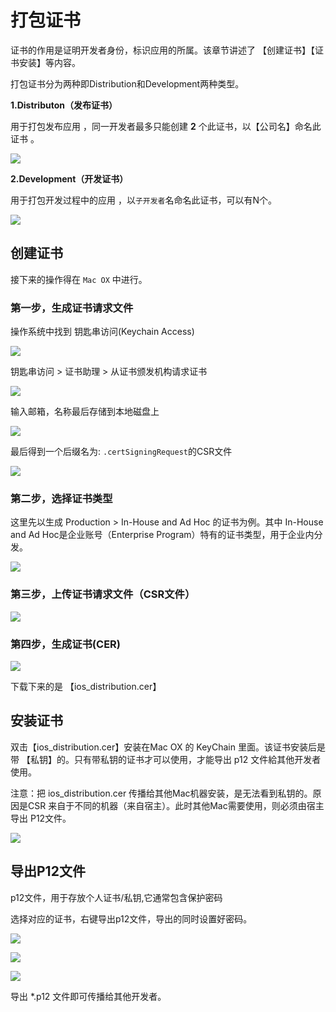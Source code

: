 # 打包证书

证书的作用是证明开发者身份，标识应用的所属。该章节讲述了 【创建证书】【证书安装】等内容。

打包证书分为两种即Distribution和Development两种类型。

**1.Distributon（发布证书）**

用于打包发布应用 ，同一开发者最多只能创建 **2** 个此证书，以【公司名】命名此证书 。

![](./assets/cer_1.png)

**2.Development（开发证书）**

用于打包开发过程中的应用 ，以`子开发者`名命名此证书，可以有N个。

![](./assets/cer_2.png)

## 创建证书

接下来的操作得在 `Mac OX` 中进行。

### 第一步，生成证书请求文件

操作系统中找到 钥匙串访问(Keychain Access)

![](./assets/cer_3.png)

钥匙串访问 > 证书助理 > 从证书颁发机构请求证书

![](./assets/cer_4.png)

输入邮箱，名称最后存储到本地磁盘上

![](./assets/cer_5.png)

最后得到一个后缀名为: `.certSigningRequest`的CSR文件

![](./assets/cer_6.png)

### 第二步，选择证书类型

这里先以生成 Production > In-House and Ad Hoc 的证书为例。其中 In-House and Ad Hoc是企业账号（Enterprise Program）特有的证书类型，用于企业内分发。

![](./assets/cer_7.png)

### 第三步，上传证书请求文件（CSR文件）

![](./assets/cer_8.png)

### 第四步，生成证书(CER)

![](./assets/cer_9.png)

下载下来的是 【ios_distribution.cer】

## 安装证书

双击【ios_distribution.cer】安装在Mac OX 的 KeyChain 里面。该证书安装后是带 【私钥】的。只有带私钥的证书才可以使用，才能导出 p12 文件給其他开发者使用。

注意：把 ios_distribution.cer 传播给其他Mac机器安装，是无法看到私钥的。原因是CSR 来自于不同的机器（来自宿主）。此时其他Mac需要使用，则必须由宿主导出 P12文件。

![](./assets/cer_10.png)


## 导出P12文件
p12文件，用于存放个人证书/私钥,它通常包含保护密码

选择对应的证书，右键导出p12文件，导出的同时设置好密码。

![](./assets/cer_13.png)

![](./assets/cer_11.png)

![](./assets/cer_12.png)

导出 *.p12 文件即可传播给其他开发者。
